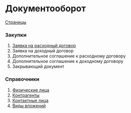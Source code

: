 # Документооборот

[Страницы](https://stivo182.github.io/stanmus-docflow/)

### Закупки

1. [Заявка на расходный договор](Закупки/ЗаявкаНаДоговорРасходная.md)
2. Заявка на доходный договор
3. Дополнительное соглашение к расходному договору
4. Дополнительное соглашение к доходному договору
5. Закрывающий документ

### Справочники

1. [Физические лица](ФизическиеЛица.md)
2. [Контрагенты](Контрагенты.md)
3. [Контактные лица](КонтактныеЛица.md)
4. [Виды вложений](ВидыВложений.md)